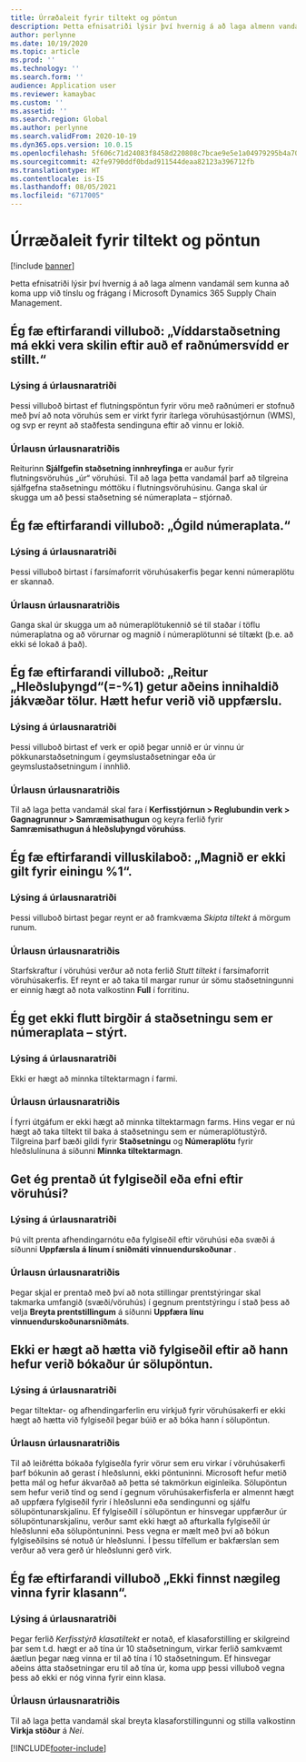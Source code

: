 ```yaml
---
title: Úrræðaleit fyrir tiltekt og pöntun
description: Þetta efnisatriði lýsir því hvernig á að laga almenn vandamál sem kunna að koma upp við tínslu og frágang í Microsoft Dynamics 365 Supply Chain Management.
author: perlynne
ms.date: 10/19/2020
ms.topic: article
ms.prod: ''
ms.technology: ''
ms.search.form: ''
audience: Application user
ms.reviewer: kamaybac
ms.custom: ''
ms.assetid: ''
ms.search.region: Global
ms.author: perlynne
ms.search.validFrom: 2020-10-19
ms.dyn365.ops.version: 10.0.15
ms.openlocfilehash: 5f606c71d24083f8458d220808c7bcae9e5e1a04979295b4a7059ace000f83d1
ms.sourcegitcommit: 42fe9790ddf0bdad911544deaa82123a396712fb
ms.translationtype: HT
ms.contentlocale: is-IS
ms.lasthandoff: 08/05/2021
ms.locfileid: "6717005"
---
```

# <a name="troubleshoot-picking-and-packing"></a>Úrræðaleit fyrir tiltekt og pöntun

[!include [banner](../includes/banner.md)]

Þetta efnisatriði lýsir því hvernig á að laga almenn vandamál sem kunna að koma upp við tínslu og frágang í Microsoft Dynamics 365 Supply Chain Management.

## <a name="i-receive-the-following-error-message-dimension-location-cant-be-left-blank-if-dimension-serial-number-is-set"></a>Ég fæ eftirfarandi villuboð: „Víddarstaðsetning má ekki vera skilin eftir auð ef raðnúmersvídd er stillt.“

### <a name="issue-description"></a>Lýsing á úrlausnaratriði

Þessi villuboð birtast ef flutningspöntun fyrir vöru með raðnúmeri er stofnuð með því að nota vöruhús sem er virkt fyrir ítarlega vöruhúsastjórnun (WMS), og svp er reynt að staðfesta sendinguna eftir að vinnu er lokið.

### <a name="issue-resolution"></a>Úrlausn úrlausnaratriðis

Reiturinn **Sjálfgefin staðsetning innhreyfinga** er auður fyrir flutningsvöruhús „úr“ vöruhúsi. Til að laga þetta vandamál þarf að tilgreina sjálfgefna staðsetningu móttöku í flutningsvöruhúsinu. Ganga skal úr skugga um að þessi staðsetning sé númeraplata – stjórnað.

## <a name="i-receive-the-following-error-message-invalid-license-plate"></a>Ég fæ eftirfarandi villuboð: „Ógild númeraplata.“

### <a name="issue-description"></a>Lýsing á úrlausnaratriði

Þessi villuboð birtast í farsímaforrit vöruhúsakerfis þegar kenni númeraplötu er skannað.

### <a name="issue-resolution"></a>Úrlausn úrlausnaratriðis

Ganga skal úr skugga um að númeraplötukennið sé til staðar í töflu númeraplatna og að vörurnar og magnið í númeraplötunni sé tiltækt (þ.e. að ekki sé lokað á það).

## <a name="i-receive-the-following-error-message-field-load-weight-1-can-only-contain-positive-numbers-update-has-been-canceled"></a>Ég fæ eftirfarandi villuboð: „Reitur „Hleðsluþyngd“(=-%1) getur aðeins innihaldið jákvæðar tölur. Hætt hefur verið við uppfærslu.

### <a name="issue-description"></a>Lýsing á úrlausnaratriði

Þessi villuboð birtast ef verk er opið þegar unnið er úr vinnu úr pökkunarstaðsetningum í geymslustaðsetningar eða úr geymslustaðsetningum í innhlið.

### <a name="issue-resolution"></a>Úrlausn úrlausnaratriðis

Til að laga þetta vandamál skal fara í **Kerfisstjórnun \> Reglubundin verk \> Gagnagrunnur \> Samræmisathugun** og keyra ferlið fyrir **Samræmisathugun á hleðsluþyngd vöruhúss**.

## <a name="i-receive-the-following-error-message-the-quantity-is-not-valid-for-unit-1"></a>Ég fæ eftirfarandi villuskilaboð: „Magnið er ekki gilt fyrir einingu %1“.

### <a name="issue-description"></a>Lýsing á úrlausnaratriði

Þessi villuboð birtast þegar reynt er að framkvæma *Skipta tiltekt* á mörgum runum.

### <a name="issue-resolution"></a>Úrlausn úrlausnaratriðis

Starfskraftur í vöruhúsi verður að nota ferlið *Stutt tiltekt* í farsímaforrit vöruhúsakerfis. Ef reynt er að taka til margar runur úr sömu staðsetningunni er einnig hægt að nota valkostinn **Full** í forritinu.

## <a name="i-cant-move-inventory-to-a-location-that-is-license-platecontrolled"></a>Ég get ekki flutt birgðir á staðsetningu sem er númeraplata – stýrt.

### <a name="issue-description"></a>Lýsing á úrlausnaratriði

Ekki er hægt að minnka tiltektarmagn í farmi.

### <a name="issue-resolution"></a>Úrlausn úrlausnaratriðis

Í fyrri útgáfum er ekki hægt að minnka tiltektarmagn farms. Hins vegar er nú hægt að taka tiltekt til baka á staðsetningu sem er númeraplötustýrð. Tilgreina þarf bæði gildi fyrir **Staðsetningu** og **Númeraplötu** fyrir hleðslulínuna á síðunni **Minnka tiltektarmagn**.

## <a name="can-i-print-a-delivery-note-or-packing-content-by-warehouse"></a>Get ég prentað út fylgiseðil eða efni eftir vöruhúsi?

### <a name="issue-description"></a>Lýsing á úrlausnaratriði

Þú vilt prenta afhendingarnótu eða fylgiseðil eftir vöruhúsi eða svæði á síðunni **Uppfærsla á línum í sniðmáti vinnuendurskoðunar** .

### <a name="issue-resolution"></a>Úrlausn úrlausnaratriðis

Þegar skjal er prentað með því að nota stillingar prentstýringar skal takmarka umfangið (svæði/vöruhús) í gegnum prentstýringu í stað þess að velja **Breyta prentstillingum** á síðunni **Uppfæra línu vinnuendurskoðunarsniðmáts**.

## <a name="i-cant-cancel-a-packing-slip-after-its-posted-from-a-sales-order"></a>Ekki er hægt að hætta við fylgiseðil eftir að hann hefur verið bókaður úr sölupöntun.

### <a name="issue-description"></a>Lýsing á úrlausnaratriði

Þegar tiltektar- og afhendingarferlin eru virkjuð fyrir vöruhúsakerfi er ekki hægt að hætta við fylgiseðil þegar búið er að bóka hann í sölupöntun.

### <a name="issue-resolution"></a>Úrlausn úrlausnaratriðis

Til að leiðrétta bókaða fylgiseðla fyrir vörur sem eru virkar í vöruhúsakerfi þarf bókunin að gerast í hleðslunni, ekki pöntuninni. Microsoft hefur metið þetta mál og hefur ákvarðað að þetta sé takmörkun eiginleika. Sölupöntun sem hefur verið tínd og send í gegnum vöruhúsakerfisferla er almennt hægt að uppfæra fylgiseðil fyrir í hleðslunni eða sendingunni og sjálfu sölupöntunarskjalinu. Ef fylgiseðill í sölupöntun er hinsvegar uppfærður úr sölupöntunarskjalinu, verður samt ekki hægt að afturkalla fylgiseðil úr hleðslunni eða sölupöntuninni. Þess vegna er mælt með því að bókun fylgiseðilsins sé notuð úr hleðslunni. Í þessu tilfellum er bakfærslan sem verður að vera gerð úr hleðslunni gerð virk.

## <a name="i-receive-the-following-error-message-not-enough-work-can-be-found-for-cluster"></a>Ég fæ eftirfarandi villuboð „Ekki finnst nægileg vinna fyrir klasann“.

### <a name="issue-description"></a>Lýsing á úrlausnaratriði

Þegar ferlið *Kerfisstýrð klasatiltekt* er notað, ef klasaforstilling er skilgreind þar sem t.d. hægt er að tína úr 10 staðsetningum, virkar ferlið samkvæmt áætlun þegar næg vinna er til að tína í 10 staðsetningum. Ef hinsvegar aðeins átta staðsetningar eru til að tína úr, koma upp þessi villuboð vegna þess að ekki er nóg vinna fyrir einn klasa.

### <a name="issue-resolution"></a>Úrlausn úrlausnaratriðis

Til að laga þetta vandamál skal breyta klasaforstillingunni og stilla valkostinn **Virkja stöður** á *Nei*.


[!INCLUDE[footer-include](../../includes/footer-banner.md)]
